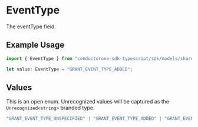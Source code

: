 # EventType

The eventType field.

## Example Usage

```typescript
import { EventType } from "conductorone-sdk-typescript/sdk/models/shared";

let value: EventType = "GRANT_EVENT_TYPE_ADDED";
```

## Values

This is an open enum. Unrecognized values will be captured as the `Unrecognized<string>` branded type.

```typescript
"GRANT_EVENT_TYPE_UNSPECIFIED" | "GRANT_EVENT_TYPE_ADDED" | "GRANT_EVENT_TYPE_REMOVED" | Unrecognized<string>
```